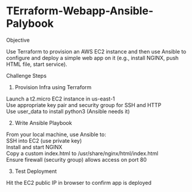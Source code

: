 # TErraform-Webapp-Ansible-Palybook

						
Objective						
						
Use Terraform to provision an AWS EC2 instance and then use Ansible to configure and deploy a simple web app on it (e.g., install NGINX, push HTML file, start service).						
						
Challenge Steps						
						
1. Provision Infra using Terraform						
						
Launch a t2.micro EC2 instance in us-east-1						
Use appropriate key pair and security group for SSH and HTTP						
Use user_data to install python3 (Ansible needs it)						
						
2. Write Ansible Playbook						
						
From your local machine, use Ansible to:						
SSH into EC2 (use private key)						
Install and start NGINX						
Copy a custom index.html to /usr/share/nginx/html/index.html						
Ensure firewall (security group) allows access on port 80						
						
3. Test Deployment						
						
Hit the EC2 public IP in browser to confirm app is deployed						
						
	
